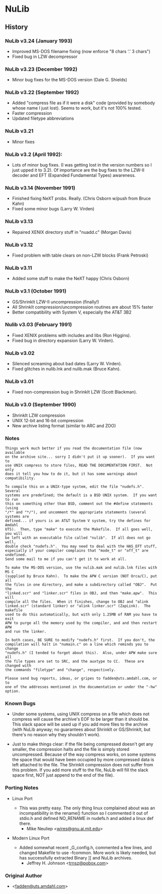 # NuLib

## History

### NuLib v3.24 (January 1993)

- Improved MS-DOS filename fixing (now enforce "8 chars '.' 3 chars")
- Fixed bug in LZW decompressor

### NuLib v3.23 (December 1992)

- Minor bug fixes for the MS-DOS version (Dale G. Shields)

### NuLib v3.22 (September 1992)

- Added "compress file as if it were a disk" code (provided by somebody whose
  name I just lost). Seems to work, but it's not 100% tested.
- Faster compression
- Updated filetype abbreviations

### NuLib v3.21

- Minor fixes

### NuLib v3.2 (April 1992):

- Lots of minor bug fixes. (I was getting lost in the version numbers so I just
  upped it to 3.2). Of importance are the bug fixes to the LZW-II decoder and
  EFT (Expanded Fundamental Types) awareness.

### NuLib v3.14 (November 1991)

- Finished fixing NeXT probs. Really. (Chris Osborn w/push from Bruce Kahn)
- Fixed some minor bugs (Larry W. Virden)

### NuLib v3.13

- Repaired XENIX directory stuff in "nuadd.c" (Morgan Davis)

### NuLib v3.12

- Fixed problem with table clears on non-LZW blocks (Frank Petroski)

### NuLib v3.11

- Added some stuff to make the NeXT happy (Chris Osborn)

### NuLib v3.1 (October 1991)

- GS/ShrinkIt LZW-II uncompression (finally!)
- All ShrinkIt compression/uncompression routines are about 15% faster
- Better compatibility with System V, especially the AT&T 3B2

### Nulib v3.03 (February 1991)

- Fixed XENIX problems with includes and libs (Ron Higgins).
- Fixed bug in directory expansion (Larry W. Virden).

### NuLib v3.02

- Silenced screaming about bad dates (Larry W. Virden).
- Fixed glitches in nulib.lnk and nulib.mak (Bruce Kahn).

### NuLib v3.01

- Fixed non-compression bug in ShrinkIt LZW (Scott Blackman).

### NuLib v3.0 (September 1990)

- ShrinkIt LZW compression
- UNIX 12-bit and 16-bit compression
- New archive listing format (similar to ARC and ZOO)

### Notes

```text
Things work much better if you read the documentation file (now available
on the archive site... sorry I didn't put it up sooner).  If you want to
use UNIX compress to store files, READ THE DOCUMENTATION FIRST.  Not only
does it tell you how to do it, but it has some warnings about compatibility.

To compile this on a UNIX-type system, edit the file "nudefs.h".  Several
systems are predefined; the default is a BSD UNIX system.  If you want to run
this on something other than BSD, comment out the #define statements (using
"/*" and "*/"), and uncomment the appropriate statements (several systems are
defined... if yours is an AT&T System V system, try the defines for Amdahl
UTS).  Then, type "make" to execute the Makefile.  If all goes well, you will
be left with an executable file called "nulib".  If all does not go well,
double check "nudefs.h".  You may need to deal with the HAS_EFT stuff,
especially if your compiler complains that "mode_t" or "off_t" are undefined.
Send some mail to me if you can't get it to work at all.

To make the MS-DOS version, use the nulib.mak and nulib.lnk files with MS C
(supplied by Bruce Kahn).  To make the APW C version (NOT Orca/C), put all
the files in one directory, and make a subdirectory called "OBJ".  Put the
"linked.scr" and "linker.scr" files in OBJ, and then "make.apw".  This will
compile all the files.  When it finishes, change to OBJ and "alink
linked.scr" (standard linker) or "alink linker.scr" (ZapLink).  The makefile
used to do this automatically, but with only 1.25MB of RAM you have to exit
APW to purge all the memory used by the compiler, and and then restart APW
and run the linker.

In both cases, BE SURE to modify "nudefs.h" first.  If you don't, the
compilation will halt in "numain.c" on a line which reminds you to change
"nudefs.h" (I tended to forget about this).  Also, under APW make sure all
the file types are set to SRC, and the auxtype to CC.  These are changed with
the commands "filetype" and "change", respectively.

Please send bug reports, ideas, or gripes to fadden@uts.amdahl.com, or to
one of the addresses mentioned in the documentation or under the "-hw"
option.
```

### Known Bugs

- Under some systems, using UNIX compress on a file which does not compress will
  cause the archive's EOF to be larger than it should be. This slack space will
  be used up if you add more files to the archive (with NuLib anyway; no
  guarantees about ShrinkIt or GS/ShrinkIt, but there's no reason why they
  shouldn't work).

- Just to make things clear: if the file being compressed doesn't get any
  smaller, the compression halts and the file is simply stored uncompressed.
  Because of the way compress works, on some systems the space that would have
  been occupied by more compressed data is left attached to the file. The
  ShrinkIt compression does not suffer from this problem. If you add more stuff
  to the file, NuLib will fill the slack space first, NOT just append to the end
  of the file).

### Porting Notes

- Linux Port

  - This was pretty easy. The only thing linux complained about was an
    incompatibility in the rename() function so I commented it out of stdio.h
    and defined NO_RENAME in nudefs.h and added a linux def there.
    - Mike Neuliep \<wires@gnu.ai.mit.edu\>

- Modern Linux Port
  - Added somewhat recent \_G_config.h, commented a few lines, and changed
    Makefile to use -fcommon. More work is likely needed, but has successfully
    extracted Binary \]\[ and NuLib archives.
    - Jeffrey H. Johnson \<trnsz@pobox.com\>

### Original Author

- \<fadden@uts.amdahl.com\>
